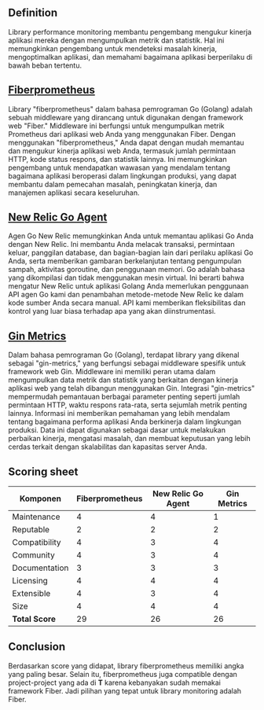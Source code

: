 ## Definition

Library performance monitoring membantu pengembang mengukur kinerja aplikasi mereka dengan mengumpulkan metrik dan statistik. Hal ini memungkinkan pengembang untuk mendeteksi masalah kinerja, mengoptimalkan aplikasi, dan memahami bagaimana aplikasi berperilaku di bawah beban tertentu.

## [Fiberprometheus](https://github.com/ansrivas/fiberprometheus)

Library "fiberprometheus" dalam bahasa pemrograman Go (Golang) adalah sebuah middleware yang dirancang untuk digunakan dengan framework web "Fiber." Middleware ini berfungsi untuk mengumpulkan metrik Prometheus dari aplikasi web Anda yang menggunakan Fiber. Dengan menggunakan "fiberprometheus," Anda dapat dengan mudah memantau dan mengukur kinerja aplikasi web Anda, termasuk jumlah permintaan HTTP, kode status respons, dan statistik lainnya. Ini memungkinkan pengembang untuk mendapatkan wawasan yang mendalam tentang bagaimana aplikasi beroperasi dalam lingkungan produksi, yang dapat membantu dalam pemecahan masalah, peningkatan kinerja, dan manajemen aplikasi secara keseluruhan.

## [New Relic Go Agent](https://github.com/newrelic/go-agent)

Agen Go New Relic memungkinkan Anda untuk memantau aplikasi Go Anda dengan New Relic. Ini membantu Anda melacak transaksi, permintaan keluar, panggilan database, dan bagian-bagian lain dari perilaku aplikasi Go Anda, serta memberikan gambaran berkelanjutan tentang pengumpulan sampah, aktivitas goroutine, dan penggunaan memori. Go adalah bahasa yang dikompilasi dan tidak menggunakan mesin virtual. Ini berarti bahwa mengatur New Relic untuk aplikasi Golang Anda memerlukan penggunaan API agen Go kami dan penambahan metode-metode New Relic ke dalam kode sumber Anda secara manual. API kami memberikan fleksibilitas dan kontrol yang luar biasa terhadap apa yang akan diinstrumentasi.

## [Gin Metrics](https://github.com/penglongli/gin-metrics)

Dalam bahasa pemrograman Go (Golang), terdapat library yang dikenal sebagai "gin-metrics," yang berfungsi sebagai middleware spesifik untuk framework web Gin. Middleware ini memiliki peran utama dalam mengumpulkan data metrik dan statistik yang berkaitan dengan kinerja aplikasi web yang telah dibangun menggunakan Gin. Integrasi "gin-metrics" mempermudah pemantauan berbagai parameter penting seperti jumlah permintaan HTTP, waktu respons rata-rata, serta sejumlah metrik penting lainnya. Informasi ini memberikan pemahaman yang lebih mendalam tentang bagaimana performa aplikasi Anda berkinerja dalam lingkungan produksi. Data ini dapat digunakan sebagai dasar untuk melakukan perbaikan kinerja, mengatasi masalah, dan membuat keputusan yang lebih cerdas terkait dengan skalabilitas dan kapasitas server Anda.

## Scoring sheet

| Komponen        | Fiberprometheus | New Relic Go Agent | Gin Metrics |
|-----------------|----------|--------|-------|
| Maintenance     |    4     |   4    |   1   |
| Reputable       |    2     |    2   |   2   |
| Compatibility   |    4     |   3    |  4    |
| Community       |     4    |   3    |   4   |
| Documentation   |     3    |  3     |  3    |
| Licensing       |    4     |   4    |   4   |
| Extensible      |     4    |    3   |   4   |
| Size            |    4     |     4  |   4   |
| **Total Score** |      29    |    26    |   26    |


## Conclusion

Berdasarkan score yang didapat, library fiberprometheus memiliki angka yang paling besar. Selain itu, fiberprometheus juga compatible dengan project-project yang ada di **T** karena kebanyakan sudah memakai framework Fiber. Jadi pilihan yang tepat untuk library monitoring adalah Fiber.